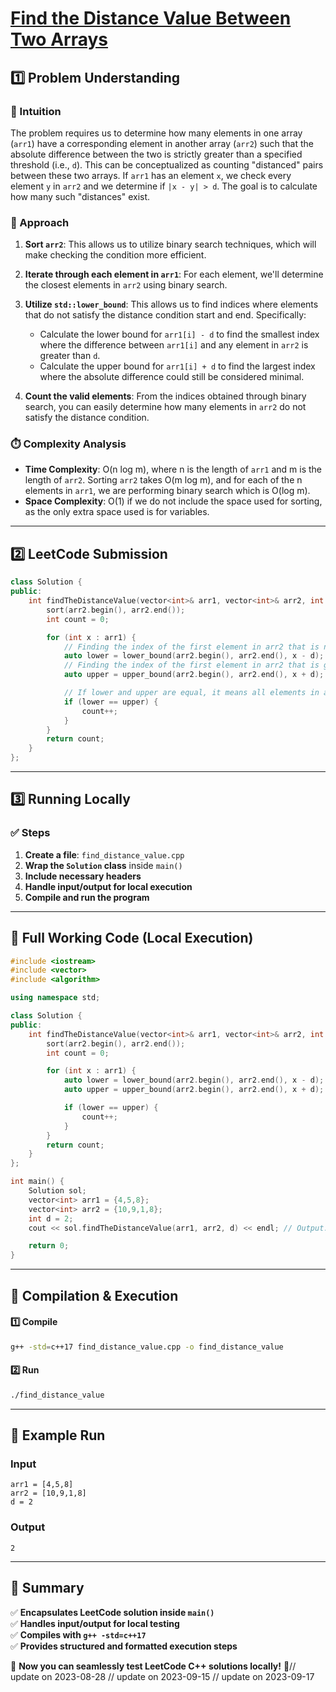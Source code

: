 # **[Find the Distance Value Between Two Arrays](https://leetcode.com/problems/find-the-distance-value-between-two-arrays/description/)**  

## **1️⃣ Problem Understanding**  
### **📌 Intuition**  
The problem requires us to determine how many elements in one array (`arr1`) have a corresponding element in another array (`arr2`) such that the absolute difference between the two is strictly greater than a specified threshold (i.e., `d`). This can be conceptualized as counting "distanced" pairs between these two arrays. If `arr1` has an element `x`, we check every element `y` in `arr2` and we determine if `|x - y| > d`. The goal is to calculate how many such "distances" exist.

### **🚀 Approach**  
1. **Sort `arr2`**: This allows us to utilize binary search techniques, which will make checking the condition more efficient.
2. **Iterate through each element in `arr1`**: For each element, we'll determine the closest elements in `arr2` using binary search.
3. **Utilize `std::lower_bound`**: This allows us to find indices where elements that do not satisfy the distance condition start and end. Specifically:
   - Calculate the lower bound for `arr1[i] - d` to find the smallest index where the difference between `arr1[i]` and any element in `arr2` is greater than `d`.
   - Calculate the upper bound for `arr1[i] + d` to find the largest index where the absolute difference could still be considered minimal.

4. **Count the valid elements**: From the indices obtained through binary search, you can easily determine how many elements in `arr2` do not satisfy the distance condition.

### **⏱️ Complexity Analysis**  
- **Time Complexity**: O(n log m), where n is the length of `arr1` and m is the length of `arr2`. Sorting `arr2` takes O(m log m), and for each of the n elements in `arr1`, we are performing binary search which is O(log m).
- **Space Complexity**: O(1) if we do not include the space used for sorting, as the only extra space used is for variables.

---  

## **2️⃣ LeetCode Submission**  
```cpp
class Solution {
public:
    int findTheDistanceValue(vector<int>& arr1, vector<int>& arr2, int d) {
        sort(arr2.begin(), arr2.end());
        int count = 0;

        for (int x : arr1) {
            // Finding the index of the first element in arr2 that is not less than (x - d)
            auto lower = lower_bound(arr2.begin(), arr2.end(), x - d);
            // Finding the index of the first element in arr2 that is greater than (x + d)
            auto upper = upper_bound(arr2.begin(), arr2.end(), x + d);

            // If lower and upper are equal, it means all elements in arr2 are within the distance
            if (lower == upper) {
                count++;
            }
        }
        return count;
    }
};  
```  

---  

## **3️⃣ Running Locally**  
### **✅ Steps**  
1. **Create a file**: `find_distance_value.cpp`  
2. **Wrap the `Solution` class** inside `main()`  
3. **Include necessary headers**  
4. **Handle input/output for local execution**  
5. **Compile and run the program**  

---  

## **📝 Full Working Code (Local Execution)**  
```cpp
#include <iostream>
#include <vector>
#include <algorithm>

using namespace std;

class Solution {
public:
    int findTheDistanceValue(vector<int>& arr1, vector<int>& arr2, int d) {
        sort(arr2.begin(), arr2.end());
        int count = 0;

        for (int x : arr1) {
            auto lower = lower_bound(arr2.begin(), arr2.end(), x - d);
            auto upper = upper_bound(arr2.begin(), arr2.end(), x + d);

            if (lower == upper) {
                count++;
            }
        }
        return count;
    }
};

int main() {
    Solution sol;
    vector<int> arr1 = {4,5,8};
    vector<int> arr2 = {10,9,1,8};
    int d = 2;
    cout << sol.findTheDistanceValue(arr1, arr2, d) << endl; // Output: 2

    return 0;
}  
```  

---  

## **🔧 Compilation & Execution**  
#### **1️⃣ Compile**  
```bash
g++ -std=c++17 find_distance_value.cpp -o find_distance_value
```  

#### **2️⃣ Run**  
```bash
./find_distance_value
```  

---  

## **🎯 Example Run**  
### **Input**  
```
arr1 = [4,5,8]
arr2 = [10,9,1,8]
d = 2
```  
### **Output**  
```
2
```  

---  

## **📌 Summary**  
✅ **Encapsulates LeetCode solution inside `main()`**  
✅ **Handles input/output for local testing**  
✅ **Compiles with `g++ -std=c++17`**  
✅ **Provides structured and formatted execution steps**  

🚀 **Now you can seamlessly test LeetCode C++ solutions locally!** 🚀// update on 2023-08-28
// update on 2023-09-15
// update on 2023-09-17
